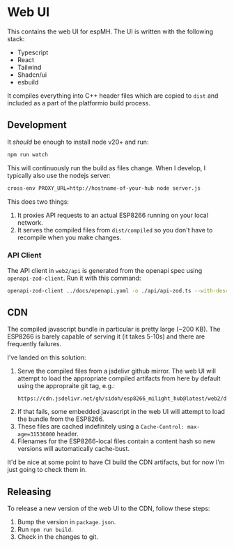 # Web UI

This contains the web UI for espMH. The UI is written with the following stack:

* Typescript
* React
* Tailwind
* Shadcn/ui
* esbuild

It compiles everything into C++ header files which are copied to `dist` and included as a part of the platformio build process.

## Development

It _should_ be enough to install node v20+ and run:

```bash
npm run watch
```

This will continuously run the build as files change. When I develop, I typically also use the nodejs server:

```bash
cross-env PROXY_URL=http://hostname-of-your-hub node server.js
```

This does two things:

1. It proxies API requests to an actual ESP8266 running on your local network.
2. It serves the compiled files from `dist/compiled` so you don't have to recompile when you make changes.

### API Client

The API client in `web2/api` is generated from the openapi spec using `openapi-zod-client`. Run it with this command:

```bash
openapi-zod-client ../docs/openapi.yaml -o ./api/api-zod.ts --with-description --export-schemas
```

## CDN

The compiled javascript bundle in particular is pretty large (~200 KB). The ESP8266 is barely capable of serving it (it takes 5-10s) and there are frequently failures. 

I've landed on this solution:

1. Serve the compiled files from a jsdelivr github mirror. The web UI will attempt to load the appropriate compiled artifacts from here by default using the appropraite git tag, e.g.:
   ```
   https://cdn.jsdelivr.net/gh/sidoh/esp8266_milight_hub@latest/web2/dist/versions/<version>/bundle.js
   ```
2. If that fails, some embedded javascript in the web UI will attempt to load the bundle from the ESP8266.
3. These files are cached indefinitely using a `Cache-Control: max-age=31536000` header.
4. Filenames for the ESP8266-local files contain a content hash so new versions will automatically cache-bust.

It'd be nice at some point to have CI build the CDN artifacts, but for now I'm just going to check them in.

## Releasing

To release a new version of the web UI to the CDN, follow these steps:

1. Bump the version in `package.json`.
2. Run `npm run build`.
3. Check in the changes to git.